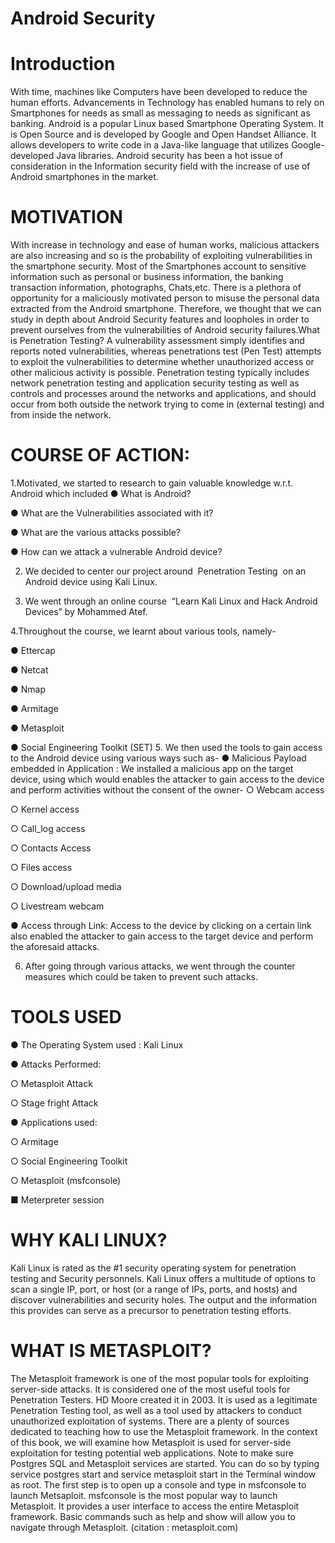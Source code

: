 # Android Security

# Introduction
With time, machines like Computers have been developed to reduce the human efforts.
Advancements in Technology has enabled humans to rely on Smartphones for needs as small as
messaging to needs as significant as banking.
Android is a popular Linux based Smartphone Operating System. It is Open Source and is
developed by Google and Open Handset Alliance. It allows developers to write code in a
Java-like language that utilizes Google-developed Java libraries.
Android security has been a hot issue of consideration in the Information security field with the
increase of use of Android smartphones in the market.

# MOTIVATION
With increase in technology and ease of human works, malicious attackers are also increasing
and so is the probability of exploiting vulnerabilities in the smartphone security. Most of the
Smartphones account to sensitive information such as personal or business information, the
banking transaction information, photographs, Chats,etc.
There is a plethora of opportunity for a maliciously motivated person to misuse the personal data
extracted from the Android smartphone. Therefore, we thought that we can study in depth about
Android Security features and loopholes in order to prevent ourselves from the vulnerabilities of
Android security failures.What is Penetration Testing? A vulnerability assessment simply identifies and reports noted
vulnerabilities, whereas penetrations test (Pen Test) attempts to exploit the vulnerabilities to
determine whether unauthorized access or other malicious activity is possible. Penetration testing
typically includes network penetration testing and application security testing as well as controls
and processes around the networks and applications, and should occur from both outside the
network trying to come in (external testing) and from inside the network.



# COURSE OF ACTION:
1.Motivated, we started to research to gain valuable knowledge w.r.t. Android which included
● What is Android?

● What are the Vulnerabilities associated with it?

● What are the various attacks possible?

● How can we attack a vulnerable Android device?

2. We decided to center our project around ​ Penetration Testing ​ on an Android device using
Kali Linux.

3. We went through an online course ​ “Learn Kali Linux and Hack Android Devices” by
Mohammed Atef.

4.Throughout the course, we learnt about various tools, namely-

● Ettercap

● Netcat

● Nmap

● Armitage

● Metasploit

● Social Engineering Toolkit (SET)
5. We then used the tools to gain access to the Android device using various ways such as-
● Malicious Payload embedded in Application : We installed a malicious app on the
target device, using which would enables the attacker to gain access to the device and
perform activities without the consent of the owner-
○ Webcam access

○ Kernel access

○ Call_log access

○ Contacts Access

○ Files access

○ Download/upload media

○ Livestream webcam

● Access through Link: Access to the device by clicking on a certain link also enabled the
attacker to gain access to the target device and perform the aforesaid attacks.

6. After going through various attacks, we went through the counter measures which could be
taken to prevent such attacks.


# TOOLS USED

● The Operating System used : Kali Linux

● Attacks Performed:

○ Metasploit Attack

○ Stage fright Attack

● Applications used:

○ Armitage

○ Social Engineering Toolkit

○ Metasploit (msfconsole)

■ Meterpreter session

# WHY KALI LINUX?
Kali Linux is rated as the #1 security operating system for penetration testing and Security
personnels. Kali Linux offers a multitude of options to scan a single IP, port, or host (or a range
of IPs, ports, and hosts) and discover vulnerabilities and security holes. The output and the
information this provides can serve as a precursor to penetration testing efforts.


# WHAT IS METASPLOIT?
The Metasploit framework is one of the most popular tools for exploiting server-side attacks. It is
considered one of the most useful tools for Penetration Testers. HD Moore created it in 2003. It
is used as a legitimate Penetration Testing tool, as well as a tool used by attackers to conduct
unauthorized exploitation of systems. There are a plenty of sources dedicated to teaching how to
use the Metasploit framework. In the context of this book, we will examine how Metasploit is
used for server-side exploitation for testing potential web applications. Note to make sure
Postgres SQL and Metasploit services are started. You can do so by typing service postgres start
and service metasploit start in the Terminal window as root. The first step is to open up a console
and type in msfconsole to launch Metsaploit. msfconsole is the most popular way to launch
Metasploit. It provides a user interface to access the entire Metasploit framework. Basic
commands such as help and show will allow you to navigate through Metasploit.
(citation : metasploit.com)
